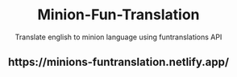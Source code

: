 <h1 align="center"> Minion-Fun-Translation </h1>
<p align="center">Translate english to minion language using funtranslations API </p> 
<h2 align="center">https://minions-funtranslation.netlify.app/</h2>
